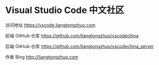 # Visual Studio Code 中文社区 

访问地址 https://vscode.liangtongzhuo.com

前端 GitHub 仓库  https://github.com/liangtongzhuo/vscodechina

后端 GitHub 仓库  https://github.com/liangtongzhuo/vscodechina_server

作者 Blog http://liangtongzhuo.com



